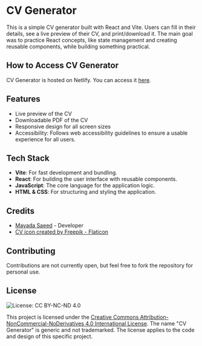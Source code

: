 # CV Generator
This is a simple CV generator built with React and Vite. Users can fill in their details, see a live preview of their CV, and print/download it. The main goal was to practice React concepts, like state management and creating reusable components, while building something practical.

## How to Access CV Generator
CV Generator is hosted on Netlify. You can access it [here](https://cvarchitect.netlify.app/).

## Features
- Live preview of the CV
- Downloadable PDF of the CV
- Responsive design for all screen sizes
- Accessibility: Follows web accessibility guidelines to ensure a usable experience for all users.

## Tech Stack
- **Vite**: For fast development and bundling.
- **React**: For building the user interface with reusable components.
- **JavaScript**: The core language for the application logic.
- **HTML & CSS**: For structuring and styling the application.

## Credits
- [Mayada Saeed](https://github.com/Maddily) - Developer
- <a href="https://www.flaticon.com/free-icons/cv" title="CV icons">CV icon created by Freepik - Flaticon</a>

## Contributing
Contributions are not currently open, but feel free to fork the repository for personal use.

## License
![License: CC BY-NC-ND 4.0](https://img.shields.io/badge/License-CC%20BY--NC--ND%204.0-lightgrey.svg)

This project is licensed under the [Creative Commons Attribution-NonCommercial-NoDerivatives 4.0 International License](https://creativecommons.org/licenses/by-nc-nd/4.0/). The name "CV Generator" is generic and not trademarked. The license applies to the code and design of this specific project.
